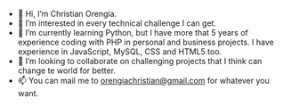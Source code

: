 - 👋 Hi, I’m Christian Orengia.
- 👀 I’m interested in every technical challenge I can get.
- 🌱 I’m currently learning Python, but I have more that 5 years of experience coding with PHP in personal and business projects. I have experience in JavaScript, MySQL, CSS and HTML5 too. 
- 💞️ I’m looking to collaborate on challenging projects that I think can change te world for better.
- 📫 You can mail me to orengiachristian@gmail.com for whatever you want.
